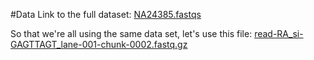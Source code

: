 #Data
Link to the full dataset: [NA24385.fastqs](ftp://ftp-trace.ncbi.nlm.nih.gov/giab/ftp/data/AshkenazimTrio/HG002_NA24385_son/10Xgenomics_ChromiumGenome/NA24385.fastqs/)


So that we're all using the same data set, let's use this file: [read-RA\_si-GAGTTAGT\_lane-001-chunk-0002.fastq.gz](ftp://ftp-trace.ncbi.nlm.nih.gov/giab/ftp/data/AshkenazimTrio/HG004_NA24143_mother/10Xgenomics_ChromiumGenome/NA24143.fastqs/read-RA_si-GAGTTAGT_lane-001-chunk-0002.fastq.gz)
